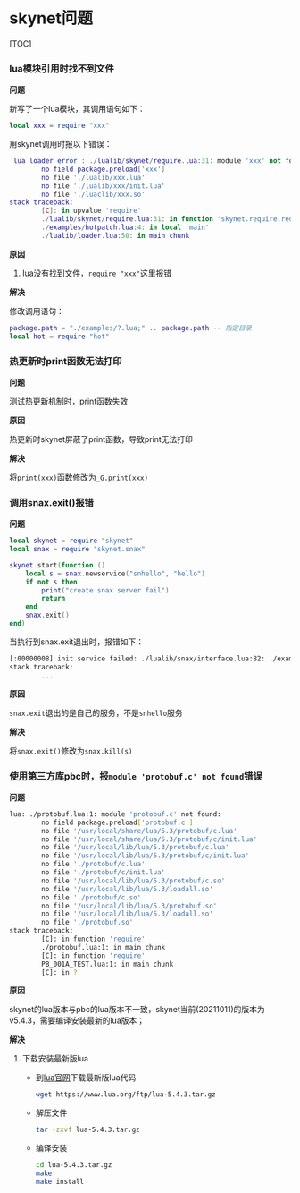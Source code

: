 # skynet问题

[TOC]




### lua模块引用时找不到文件

**问题**

新写了一个lua模块，其调用语句如下：

```lua
local xxx = require "xxx"
```

用skynet调用时报以下错误：

```lua
 lua loader error : ./lualib/skynet/require.lua:31: module 'xxx' not found:
        no field package.preload['xxx']
        no file './lualib/xxx.lua'
        no file './lualib/xxx/init.lua'
        no file './luaclib/xxx.so'
stack traceback:
        [C]: in upvalue 'require'
        ./lualib/skynet/require.lua:31: in function 'skynet.require.require'
        ./examples/hotpatch.lua:4: in local 'main'
        ./lualib/loader.lua:50: in main chunk
```

**原因**

1. lua没有找到文件，`require "xxx"`这里报错

**解决**

修改调用语句：

```lua
package.path = "./examples/?.lua;" .. package.path -- 指定目录
local hot = require "hot"
```



### 热更新时print函数无法打印

**问题**

测试热更新机制时，print函数失效

**原因**

热更新时skynet屏蔽了print函数，导致print无法打印

**解决**

将`print(xxx)`函数修改为`_G.print(xxx)`



### 调用snax.exit()报错

**问题**

```lua
local skynet = require "skynet"
local snax = require "skynet.snax"

skynet.start(function ()
    local s = snax.newservice("snhello", "hello")
    if not s then
        print("create snax server fail")
        return
    end
    snax.exit()
end)
```

当执行到snax.exit退出时，报错如下：

```sh
[:00000008] init service failed: ./lualib/snax/interface.lua:82: ./examples/main_snax.lua:4: attempt to index a nil value (local 'skynet')
stack traceback:
        ...
```

**原因**

`snax.exit`退出的是自己的服务，不是`snhello`服务

**解决**

将`snax.exit()`修改为`snax.kill(s)`



### 使用第三方库pbc时，报`module 'protobuf.c' not found`错误

**问题**

```sh
lua: ./protobuf.lua:1: module 'protobuf.c' not found:
        no field package.preload['protobuf.c']
        no file '/usr/local/share/lua/5.3/protobuf/c.lua'
        no file '/usr/local/share/lua/5.3/protobuf/c/init.lua'
        no file '/usr/local/lib/lua/5.3/protobuf/c.lua'
        no file '/usr/local/lib/lua/5.3/protobuf/c/init.lua'
        no file './protobuf/c.lua'
        no file './protobuf/c/init.lua'
        no file '/usr/local/lib/lua/5.3/protobuf/c.so'
        no file '/usr/local/lib/lua/5.3/loadall.so'
        no file './protobuf/c.so'
        no file '/usr/local/lib/lua/5.3/protobuf.so'
        no file '/usr/local/lib/lua/5.3/loadall.so'
        no file './protobuf.so'
stack traceback:
        [C]: in function 'require'
        ./protobuf.lua:1: in main chunk
        [C]: in function 'require'
        PB_001A_TEST.lua:1: in main chunk
        [C]: in ?
```

**原因**

skynet的lua版本与pbc的lua版本不一致，skynet当前(20211011)的版本为v5.4.3，需要编译安装最新的lua版本；

**解决**

1. 下载安装最新版lua

   - 到[lua官网](https://www.lua.org/ftp/)下载最新版lua代码

     ```sh
     wget https://www.lua.org/ftp/lua-5.4.3.tar.gz
     ```

   - 解压文件

     ```sh
     tar -zxvf lua-5.4.3.tar.gz
     ```

   - 编译安装

     ```sh
     cd lua-5.4.3.tar.gz
     make
     make install
     ```

     
